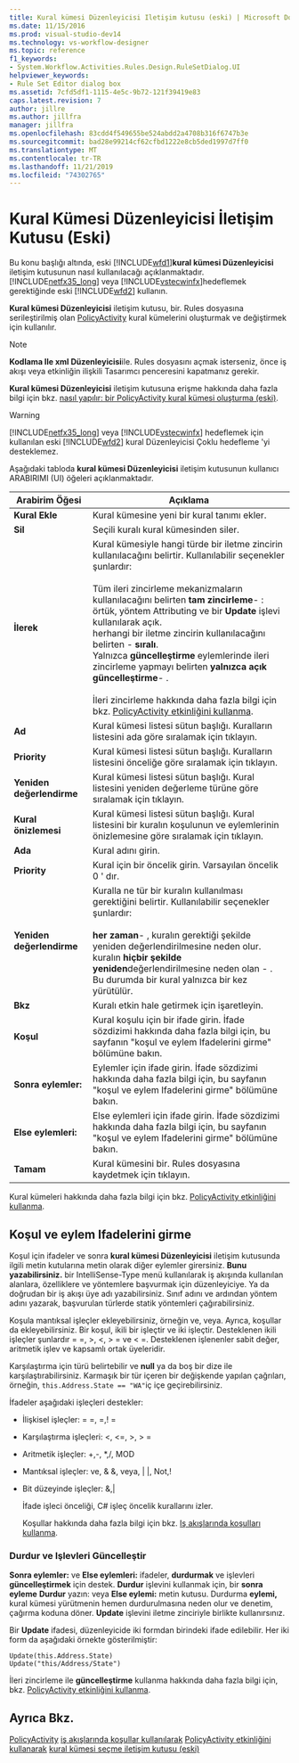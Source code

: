 ```yaml
---
title: Kural kümesi Düzenleyicisi Iletişim kutusu (eski) | Microsoft Docs
ms.date: 11/15/2016
ms.prod: visual-studio-dev14
ms.technology: vs-workflow-designer
ms.topic: reference
f1_keywords:
- System.Workflow.Activities.Rules.Design.RuleSetDialog.UI
helpviewer_keywords:
- Rule Set Editor dialog box
ms.assetid: 7cfd5df1-1115-4e5c-9b72-121f39419e83
caps.latest.revision: 7
author: jillre
ms.author: jillfra
manager: jillfra
ms.openlocfilehash: 83cdd4f549655be524abdd2a4708b316f6747b3e
ms.sourcegitcommit: bad28e99214cf62cfbd1222e8cb5ded1997d7ff0
ms.translationtype: MT
ms.contentlocale: tr-TR
ms.lasthandoff: 11/21/2019
ms.locfileid: "74302765"
---
```

# <a name="rule-set-editor-dialog-box-legacy"></a>Kural Kümesi Düzenleyicisi İletişim Kutusu (Eski)
Bu konu başlığı altında, eski [!INCLUDE[wfd1](../includes/wfd1-md.md)]**kural kümesi Düzenleyicisi** iletişim kutusunun nasıl kullanılacağı açıklanmaktadır. [!INCLUDE[netfx35_long](../includes/netfx35-long-md.md)] veya [!INCLUDE[vstecwinfx](../includes/vstecwinfx-md.md)]hedeflemek gerektiğinde eski [!INCLUDE[wfd2](../includes/wfd2-md.md)] kullanın.

 **Kural kümesi Düzenleyicisi** iletişim kutusu, bir. Rules dosyasına serileştirilmiş olan [PolicyActivity](https://go.microsoft.com/fwlink?LinkID=65019) kural kümelerini oluşturmak ve değiştirmek için kullanılır.

> [!NOTE]
> **Kodlama Ile xml Düzenleyicisi**ile. Rules dosyasını açmak isterseniz, önce iş akışı veya etkinliğin ilişkili Tasarımcı penceresini kapatmanız gerekir.

 **Kural kümesi Düzenleyicisi** iletişim kutusuna erişme hakkında daha fazla bilgi için bkz. [nasıl yapılır: bir PolicyActivity kural kümesi oluşturma (eski)](../workflow-designer/how-to-create-a-policyactivity-rule-set-legacy.md).

> [!WARNING]
> [!INCLUDE[netfx35_long](../includes/netfx35-long-md.md)] veya [!INCLUDE[vstecwinfx](../includes/vstecwinfx-md.md)] hedeflemek için kullanılan eski [!INCLUDE[wfd2](../includes/wfd2-md.md)] kural Düzenleyicisi Çoklu hedefleme 'yi desteklemez.

 Aşağıdaki tabloda **kural kümesi Düzenleyicisi** iletişim kutusunun kullanıcı ARABIRIMI (UI) öğeleri açıklanmaktadır.

|Arabirim Öğesi|Açıklama|
|----------------|-----------------|
|**Kural Ekle**|Kural kümesine yeni bir kural tanımı ekler.|
|**Sil**|Seçili kuralı kural kümesinden siler.|
|**İlerek**|Kural kümesiyle hangi türde bir iletme zincirin kullanılacağını belirtir. Kullanılabilir seçenekler şunlardır:<br /><br /> Tüm ileri zincirleme mekanizmaların kullanılacağını belirten **tam zincirleme**-   : örtük, yöntem Attributing ve bir **Update** işlevi kullanılarak açık.<br />herhangi bir iletme zincirin kullanılacağını belirten -   **sıralı**.<br />Yalnızca **güncelleştirme** eylemlerinde ileri zincirleme yapmayı belirten **yalnızca açık güncelleştirme**-   .<br /><br /> İleri zincirleme hakkında daha fazla bilgi için bkz. [PolicyActivity etkinliğini kullanma](https://go.microsoft.com/fwlink?LinkID=65004).|
|**Ad**|Kural kümesi listesi sütun başlığı. Kuralların listesini ada göre sıralamak için tıklayın.|
|**Priority**|Kural kümesi listesi sütun başlığı. Kuralların listesini önceliğe göre sıralamak için tıklayın.|
|**Yeniden değerlendirme**|Kural kümesi listesi sütun başlığı. Kural listesini yeniden değerleme türüne göre sıralamak için tıklayın.|
|**Kural önizlemesi**|Kural kümesi listesi sütun başlığı. Kural listesini bir kuralın koşulunun ve eylemlerinin önizlemesine göre sıralamak için tıklayın.|
|**Ada**|Kural adını girin.|
|**Priority**|Kural için bir öncelik girin. Varsayılan öncelik 0 ' dır.|
|**Yeniden değerlendirme**|Kuralla ne tür bir kuralın kullanılması gerektiğini belirtir. Kullanılabilir seçenekler şunlardır:<br /><br /> **her zaman**-   , kuralın gerektiği şekilde yeniden değerlendirilmesine neden olur.<br />kuralın **hiçbir şekilde yeniden**değerlendirilmesine neden olan -   . Bu durumda bir kural yalnızca bir kez yürütülür.|
|**Bkz**|Kuralı etkin hale getirmek için işaretleyin.|
|**Koşul**|Kural koşulu için bir ifade girin. İfade sözdizimi hakkında daha fazla bilgi için, bu sayfanın "koşul ve eylem Ifadelerini girme" bölümüne bakın.|
|**Sonra eylemler:**|Eylemler için ifade girin. İfade sözdizimi hakkında daha fazla bilgi için, bu sayfanın "koşul ve eylem Ifadelerini girme" bölümüne bakın.|
|**Else eylemleri:**|Else eylemleri için ifade girin. İfade sözdizimi hakkında daha fazla bilgi için, bu sayfanın "koşul ve eylem Ifadelerini girme" bölümüne bakın.|
|**Tamam**|Kural kümesini bir. Rules dosyasına kaydetmek için tıklayın.|

 Kural kümeleri hakkında daha fazla bilgi için bkz. [PolicyActivity etkinliğini kullanma](https://go.microsoft.com/fwlink?LinkID=65004).

## <a name="entering-condition-and-action-expressions"></a>Koşul ve eylem Ifadelerini girme
 Koşul için ifadeler ve sonra **kural kümesi Düzenleyicisi** iletişim kutusunda ilgili metin kutularına metin olarak diğer eylemler girersiniz. **Bunu yazabilirsiniz.** bir IntelliSense-Type menü kullanılarak iş akışında kullanılan alanlara, özelliklere ve yöntemlere başvurmak için düzenleyiciye. Ya da doğrudan bir iş akışı üye adı yazabilirsiniz. Sınıf adını ve ardından yöntem adını yazarak, başvurulan türlerde statik yöntemleri çağırabilirsiniz.

 Koşula mantıksal işleçler ekleyebilirsiniz, örneğin ve, veya. Ayrıca, koşullar da ekleyebilirsiniz. Bir koşul, ikili bir işleçtir ve iki işleçtir. Desteklenen ikili işleçler şunlardır = =, >, \<, > = ve < =. Desteklenen işlenenler sabit değer, aritmetik işlev ve kapsamlı ortak üyeleridir.

 Karşılaştırma için türü belirtebilir ve **null** ya da boş bir dize ile karşılaştırabilirsiniz. Karmaşık bir tür içeren bir değişkende yapılan çağrıları, örneğin, `this.Address.State == "WA"`iç içe geçirebilirsiniz.

 İfadeler aşağıdaki işleçleri destekler:

- İlişkisel işleçler: = =, =,! =

- Karşılaştırma işleçleri: <, \<=, >, > =

- Aritmetik işleçler: +,-, *,/, MOD

- Mantıksal işleçler: ve, & &, veya, &#124; &#124;, Not,!

- Bit düzeyinde işleçler: &,&#124;

  İfade işleci önceliği, C# işleç öncelik kurallarını izler.

  Koşullar hakkında daha fazla bilgi için bkz. [Iş akışlarında koşulları kullanma](https://msdn.microsoft.com/541211f5-d382-4810-894f-71f00b34fa77).

### <a name="halt-and-update-functions"></a>Durdur ve Işlevleri Güncelleştir
 **Sonra eylemler:** ve **Else eylemleri:** ifadeler, **durdurmak** ve işlevleri **güncelleştirmek** için destek. **Durdur** işlevini kullanmak için, bir **sonra eyleme** **Durdur** yazın: veya **Else eylemi:** metin kutusu. Durdurma **eylemi,** kural kümesi yürütmenin hemen durdurulmasına neden olur ve denetim, çağırma koduna döner. **Update** işlevini iletme zinciriyle birlikte kullanırsınız.

 Bir **Update** ifadesi, düzenleyicide iki formdan birindeki ifade edilebilir. Her iki form da aşağıdaki örnekte gösterilmiştir:

```
Update(this.Address.State)
Update("this/Address/State")
```

 İleri zincirleme ile **güncelleştirme** kullanma hakkında daha fazla bilgi için, bkz. [PolicyActivity etkinliğini kullanma](https://go.microsoft.com/fwlink?LinkID=65004).

## <a name="see-also"></a>Ayrıca Bkz.
 [PolicyActivity](https://go.microsoft.com/fwlink?LinkID=65019) [iş akışlarında koşullar kullanılarak](https://go.microsoft.com/fwlink?LinkID=65009) [PolicyActivity etkinliğini kullanarak](https://go.microsoft.com/fwlink?LinkID=65004) [kural kümesi seçme iletişim kutusu (eski)](../workflow-designer/select-rule-set-dialog-box-legacy.md)